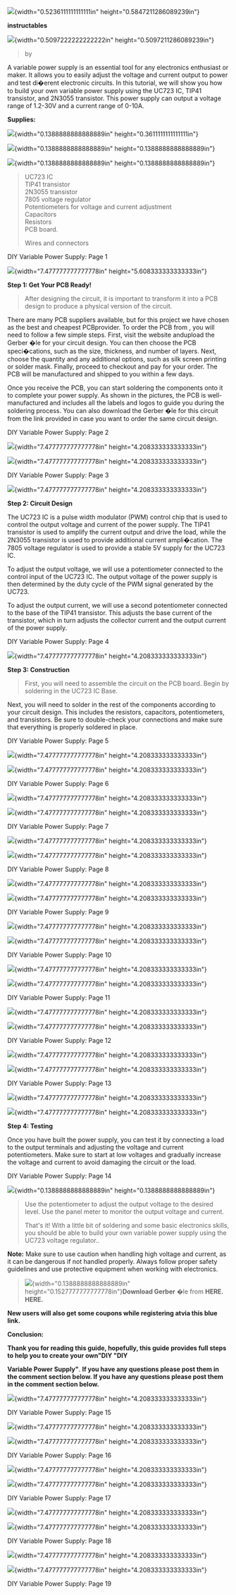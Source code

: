![](vertopal_c4f090e5b0b04dba8f557977d83b2c0f/media/image1.png){width="0.5236111111111111in"
height="0.5847211286089239in"}

**instructables**

![](vertopal_c4f090e5b0b04dba8f557977d83b2c0f/media/image2.png){width="0.5097222222222222in"
height="0.5097211286089239in"}

> by

A variable power supply is an essential tool for any electronics
enthusiast or maker. It allows you to easily adjust the voltage and
current output to power and test di�erent electronic circuits. In this
tutorial, we will show you how to build your own variable power supply
using the UC723 IC, TIP41 transistor, and 2N3055 transistor. This power
supply can output a voltage range of 1.2-30V and a current range of
0-10A.

**Supplies:**

![](vertopal_c4f090e5b0b04dba8f557977d83b2c0f/media/image3.png){width="0.1388888888888889in"
height="0.3611111111111111in"}

![](vertopal_c4f090e5b0b04dba8f557977d83b2c0f/media/image4.png){width="0.1388888888888889in"
height="0.1388888888888889in"}

![](vertopal_c4f090e5b0b04dba8f557977d83b2c0f/media/image5.png){width="0.1388888888888889in"
height="0.1388888888888889in"}

> UC723 IC\
> TIP41 transistor\
> 2N3055 transistor\
> 7805 voltage regulator\
> Potentiometers for voltage and current adjustment\
> Capacitors\
> Resistors\
> PCB board.
>
> Wires and connectors

DIY Variable Power Supply: Page 1

![](vertopal_c4f090e5b0b04dba8f557977d83b2c0f/media/image6.png){width="7.477777777777778in"
height="5.608333333333333in"}

**Step 1: Get Your PCB Ready!**

> After designing the circuit, it is important to transform it into a
> PCB design to produce a physical version of the circuit.

There are many PCB suppliers available, but for this project we have
chosen as the best and cheapest PCBprovider. To order the PCB from , you
will need to follow a few simple steps. First, visit the website
andupload the Gerber �le for your circuit design. You can then choose
the PCB speci�cations, such as the size, thickness, and number of
layers. Next, choose the quantity and any additional options, such as
silk screen printing or solder mask. Finally, proceed to checkout and
pay for your order. The PCB will be manufactured and shipped to you
within a few days.

Once you receive the PCB, you can start soldering the components onto it
to complete your power supply. As shown in the pictures, the PCB is
well-manufactured and includes all the labels and logos to guide you
during the soldering process. You can also download the Gerber �le for
this circuit from the link provided in case you want to order the same
circuit design.

DIY Variable Power Supply: Page 2

![](vertopal_c4f090e5b0b04dba8f557977d83b2c0f/media/image7.png){width="7.477777777777778in"
height="4.208333333333333in"}

![](vertopal_c4f090e5b0b04dba8f557977d83b2c0f/media/image8.png){width="7.477777777777778in"
height="4.208333333333333in"}

DIY Variable Power Supply: Page 3

![](vertopal_c4f090e5b0b04dba8f557977d83b2c0f/media/image9.png){width="7.477777777777778in"
height="4.208333333333333in"}

**Step 2: Circuit Design**

The UC723 IC is a pulse width modulator (PWM) control chip that is used
to control the output voltage and current of the power supply. The TIP41
transistor is used to amplify the current output and drive the load,
while the 2N3055 transistor is used to provide additional current
ampli�cation. The 7805 voltage regulator is used to provide a stable 5V
supply for the UC723 IC.

To adjust the output voltage, we will use a potentiometer connected to
the control input of the UC723 IC. The output voltage of the power
supply is then determined by the duty cycle of the PWM signal generated
by the UC723.

To adjust the output current, we will use a second potentiometer
connected to the base of the TIP41 transistor. This adjusts the base
current of the transistor, which in turn adjusts the collector current
and the output current of the power supply.

DIY Variable Power Supply: Page 4

![](vertopal_c4f090e5b0b04dba8f557977d83b2c0f/media/image10.png){width="7.477777777777778in"
height="4.208333333333333in"}

**Step 3: Construction**

> First, you will need to assemble the circuit on the PCB board. Begin
> by soldering in the UC723 IC Base.

Next, you will need to solder in the rest of the components according to
your circuit design. This includes the resistors, capacitors,
potentiometers, and transistors. Be sure to double-check your
connections and make sure that everything is properly soldered in place.

DIY Variable Power Supply: Page 5

![](vertopal_c4f090e5b0b04dba8f557977d83b2c0f/media/image11.png){width="7.477777777777778in"
height="4.208333333333333in"}

![](vertopal_c4f090e5b0b04dba8f557977d83b2c0f/media/image12.png){width="7.477777777777778in"
height="4.208333333333333in"}

DIY Variable Power Supply: Page 6

![](vertopal_c4f090e5b0b04dba8f557977d83b2c0f/media/image13.png){width="7.477777777777778in"
height="4.208333333333333in"}

![](vertopal_c4f090e5b0b04dba8f557977d83b2c0f/media/image14.png){width="7.477777777777778in"
height="4.208333333333333in"}

DIY Variable Power Supply: Page 7

![](vertopal_c4f090e5b0b04dba8f557977d83b2c0f/media/image15.png){width="7.477777777777778in"
height="4.208333333333333in"}

![](vertopal_c4f090e5b0b04dba8f557977d83b2c0f/media/image16.png){width="7.477777777777778in"
height="4.208333333333333in"}

DIY Variable Power Supply: Page 8

![](vertopal_c4f090e5b0b04dba8f557977d83b2c0f/media/image17.png){width="7.477777777777778in"
height="4.208333333333333in"}

![](vertopal_c4f090e5b0b04dba8f557977d83b2c0f/media/image18.png){width="7.477777777777778in"
height="4.208333333333333in"}

DIY Variable Power Supply: Page 9

![](vertopal_c4f090e5b0b04dba8f557977d83b2c0f/media/image19.png){width="7.477777777777778in"
height="4.208333333333333in"}

![](vertopal_c4f090e5b0b04dba8f557977d83b2c0f/media/image20.png){width="7.477777777777778in"
height="4.208333333333333in"}

DIY Variable Power Supply: Page 10

![](vertopal_c4f090e5b0b04dba8f557977d83b2c0f/media/image21.png){width="7.477777777777778in"
height="4.208333333333333in"}

![](vertopal_c4f090e5b0b04dba8f557977d83b2c0f/media/image22.png){width="7.477777777777778in"
height="4.208333333333333in"}

DIY Variable Power Supply: Page 11

![](vertopal_c4f090e5b0b04dba8f557977d83b2c0f/media/image23.png){width="7.477777777777778in"
height="4.208333333333333in"}

![](vertopal_c4f090e5b0b04dba8f557977d83b2c0f/media/image24.png){width="7.477777777777778in"
height="4.208333333333333in"}

DIY Variable Power Supply: Page 12

![](vertopal_c4f090e5b0b04dba8f557977d83b2c0f/media/image25.png){width="7.477777777777778in"
height="4.208333333333333in"}

![](vertopal_c4f090e5b0b04dba8f557977d83b2c0f/media/image26.png){width="7.477777777777778in"
height="4.208333333333333in"}

DIY Variable Power Supply: Page 13

![](vertopal_c4f090e5b0b04dba8f557977d83b2c0f/media/image10.png){width="7.477777777777778in"
height="4.208333333333333in"}

![](vertopal_c4f090e5b0b04dba8f557977d83b2c0f/media/image27.png){width="7.477777777777778in"
height="4.208333333333333in"}

**Step 4: Testing**

Once you have built the power supply, you can test it by connecting a
load to the output terminals and adjusting the voltage and current
potentiometers. Make sure to start at low voltages and gradually
increase the voltage and current to avoid damaging the circuit or the
load.

DIY Variable Power Supply: Page 14

![](vertopal_c4f090e5b0b04dba8f557977d83b2c0f/media/image28.png){width="0.1388888888888889in"
height="0.1388888888888889in"}

> Use the potentiometer to adjust the output voltage to the desired
> level. Use the panel meter to monitor the output voltage and current.
>
> That\'s it! With a little bit of soldering and some basic electronics
> skills, you should be able to build your own variable power supply
> using the UC723 voltage regulator..

**Note:** Make sure to use caution when handling high voltage and
current, as it can be dangerous if not handled properly. Always follow
proper safety guidelines and use protective equipment when working with
electronics.

> ![](vertopal_c4f090e5b0b04dba8f557977d83b2c0f/media/image29.png){width="0.1388888888888889in"
> height="0.1527777777777778in"}**Download Gerber** �le from **HERE.
> HERE.**

**New users will also get some coupons while registering atvia this blue
link.**

**Conclusion:**

**Thank you for reading this guide, hopefully, this guide provides full
steps to help you to create your own\"DIY \"DIY**

**Variable Power Supply\"**. **If you have any questions please post
them in the comment section below. If you have any questions please post
them in the comment section below.**

![](vertopal_c4f090e5b0b04dba8f557977d83b2c0f/media/image30.png){width="7.477777777777778in"
height="4.208333333333333in"}

DIY Variable Power Supply: Page 15

![](vertopal_c4f090e5b0b04dba8f557977d83b2c0f/media/image31.png){width="7.477777777777778in"
height="4.208333333333333in"}

![](vertopal_c4f090e5b0b04dba8f557977d83b2c0f/media/image32.png){width="7.477777777777778in"
height="4.208333333333333in"}

DIY Variable Power Supply: Page 16

![](vertopal_c4f090e5b0b04dba8f557977d83b2c0f/media/image33.png){width="7.477777777777778in"
height="4.208333333333333in"}

![](vertopal_c4f090e5b0b04dba8f557977d83b2c0f/media/image34.png){width="7.477777777777778in"
height="4.208333333333333in"}

DIY Variable Power Supply: Page 17

![](vertopal_c4f090e5b0b04dba8f557977d83b2c0f/media/image35.png){width="7.477777777777778in"
height="4.208333333333333in"}

![](vertopal_c4f090e5b0b04dba8f557977d83b2c0f/media/image36.png){width="7.477777777777778in"
height="4.208333333333333in"}

DIY Variable Power Supply: Page 18

![](vertopal_c4f090e5b0b04dba8f557977d83b2c0f/media/image37.png){width="7.477777777777778in"
height="4.208333333333333in"}

![](vertopal_c4f090e5b0b04dba8f557977d83b2c0f/media/image38.png){width="7.477777777777778in"
height="4.208333333333333in"}

DIY Variable Power Supply: Page 19
